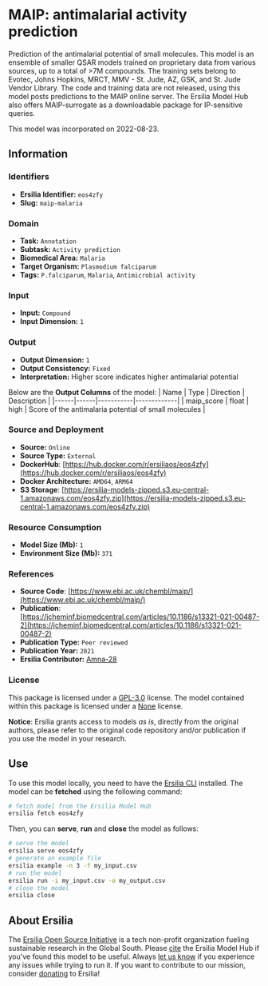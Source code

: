 # MAIP: antimalarial activity prediction

Prediction of the antimalarial potential of small molecules. This model is an ensemble of smaller QSAR models trained on proprietary data from various sources, up to a total of >7M compounds. The training sets belong to Evotec, Johns Hopkins, MRCT, MMV - St. Jude, AZ, GSK, and St. Jude Vendor Library. The code and training data are not released, using this model posts predictions to the MAIP online server. The Ersilia Model Hub also offers MAIP-surrogate as a downloadable package for IP-sensitive queries.

This model was incorporated on 2022-08-23.

## Information
### Identifiers
- **Ersilia Identifier:** `eos4zfy`
- **Slug:** `maip-malaria`

### Domain
- **Task:** `Annotation`
- **Subtask:** `Activity prediction`
- **Biomedical Area:** `Malaria`
- **Target Organism:** `Plasmodium falciparum`
- **Tags:** `P.falciparum`, `Malaria`, `Antimicrobial activity`

### Input
- **Input:** `Compound`
- **Input Dimension:** `1`

### Output
- **Output Dimension:** `1`
- **Output Consistency:** `Fixed`
- **Interpretation:** Higher score indicates higher antimalarial potential

Below are the **Output Columns** of the model:
| Name | Type | Direction | Description |
|------|------|-----------|-------------|
| maip_score | float | high | Score of the antimalaria potential of small molecules |


### Source and Deployment
- **Source:** `Online`
- **Source Type:** `External`
- **DockerHub**: [https://hub.docker.com/r/ersiliaos/eos4zfy](https://hub.docker.com/r/ersiliaos/eos4zfy)
- **Docker Architecture:** `AMD64`, `ARM64`
- **S3 Storage**: [https://ersilia-models-zipped.s3.eu-central-1.amazonaws.com/eos4zfy.zip](https://ersilia-models-zipped.s3.eu-central-1.amazonaws.com/eos4zfy.zip)

### Resource Consumption
- **Model Size (Mb):** `1`
- **Environment Size (Mb):** `371`


### References
- **Source Code**: [https://www.ebi.ac.uk/chembl/maip/](https://www.ebi.ac.uk/chembl/maip/)
- **Publication**: [https://jcheminf.biomedcentral.com/articles/10.1186/s13321-021-00487-2](https://jcheminf.biomedcentral.com/articles/10.1186/s13321-021-00487-2)
- **Publication Type:** `Peer reviewed`
- **Publication Year:** `2021`
- **Ersilia Contributor:** [Amna-28](https://github.com/Amna-28)

### License
This package is licensed under a [GPL-3.0](https://github.com/ersilia-os/ersilia/blob/master/LICENSE) license. The model contained within this package is licensed under a [None](LICENSE) license.

**Notice**: Ersilia grants access to models _as is_, directly from the original authors, please refer to the original code repository and/or publication if you use the model in your research.


## Use
To use this model locally, you need to have the [Ersilia CLI](https://github.com/ersilia-os/ersilia) installed.
The model can be **fetched** using the following command:
```bash
# fetch model from the Ersilia Model Hub
ersilia fetch eos4zfy
```
Then, you can **serve**, **run** and **close** the model as follows:
```bash
# serve the model
ersilia serve eos4zfy
# generate an example file
ersilia example -n 3 -f my_input.csv
# run the model
ersilia run -i my_input.csv -o my_output.csv
# close the model
ersilia close
```

## About Ersilia
The [Ersilia Open Source Initiative](https://ersilia.io) is a tech non-profit organization fueling sustainable research in the Global South.
Please [cite](https://github.com/ersilia-os/ersilia/blob/master/CITATION.cff) the Ersilia Model Hub if you've found this model to be useful. Always [let us know](https://github.com/ersilia-os/ersilia/issues) if you experience any issues while trying to run it.
If you want to contribute to our mission, consider [donating](https://www.ersilia.io/donate) to Ersilia!
